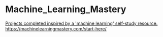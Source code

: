# Machine_Learning_Mastery
[ Projects completed inspired by a 'machine learning' self-study resource.
](https://machinelearningmastery.com/start-here/)https://machinelearningmastery.com/start-here/
